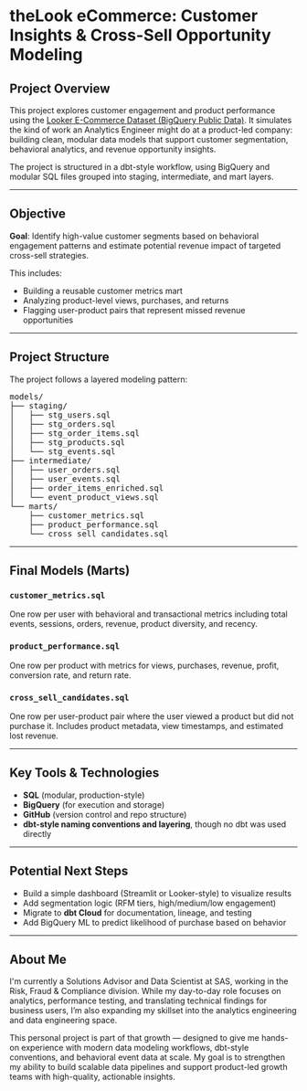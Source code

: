 # theLook eCommerce: Customer Insights & Cross-Sell Opportunity Modeling

## Project Overview

This project explores customer engagement and product performance using the [Looker E-Commerce Dataset (BigQuery Public Data)](https://console.cloud.google.com/marketplace/product/bigquery-public-data/thelook-ecommerce). It simulates the kind of work an Analytics Engineer might do at a product-led company: building clean, modular data models that support customer segmentation, behavioral analytics, and revenue opportunity insights.

The project is structured in a dbt-style workflow, using BigQuery and modular SQL files grouped into staging, intermediate, and mart layers.

---

## Objective

**Goal**: Identify high-value customer segments based on behavioral engagement patterns and estimate potential revenue impact of targeted cross-sell strategies.

This includes:
- Building a reusable customer metrics mart
- Analyzing product-level views, purchases, and returns
- Flagging user-product pairs that represent missed revenue opportunities

---

## Project Structure

The project follows a layered modeling pattern:

<pre>
models/
├── staging/
│   ├── stg_users.sql
│   ├── stg_orders.sql
│   ├── stg_order_items.sql
│   ├── stg_products.sql
│   └── stg_events.sql
├── intermediate/
│   ├── user_orders.sql
│   ├── user_events.sql
│   ├── order_items_enriched.sql
│   └── event_product_views.sql
└── marts/
    ├── customer_metrics.sql
    ├── product_performance.sql
    └── cross_sell_candidates.sql
</pre>

---

## Final Models (Marts)

### `customer_metrics.sql`
One row per user with behavioral and transactional metrics including total events, sessions, orders, revenue, product diversity, and recency.

### `product_performance.sql`
One row per product with metrics for views, purchases, revenue, profit, conversion rate, and return rate.

### `cross_sell_candidates.sql`
One row per user-product pair where the user viewed a product but did not purchase it. Includes product metadata, view timestamps, and estimated lost revenue.

---

## Key Tools & Technologies
- **SQL** (modular, production-style)
- **BigQuery** (for execution and storage)
- **GitHub** (version control and repo structure)
- **dbt-style naming conventions and layering**, though no dbt was used directly

---

## Potential Next Steps
- Build a simple dashboard (Streamlit or Looker-style) to visualize results
- Add segmentation logic (RFM tiers, high/medium/low engagement)
- Migrate to **dbt Cloud** for documentation, lineage, and testing
- Add BigQuery ML to predict likelihood of purchase based on behavior

---

## About Me

I'm currently a Solutions Advisor and Data Scientist at SAS, working in the Risk, Fraud & Compliance division. While my day-to-day role focuses on analytics, performance testing, and translating technical findings for business users, I’m also expanding my skillset into the analytics engineering and data engineering space.

This personal project is part of that growth — designed to give me hands-on experience with modern data modeling workflows, dbt-style conventions, and behavioral event data at scale. My goal is to strengthen my ability to build scalable data pipelines and support product-led growth teams with high-quality, actionable insights.
